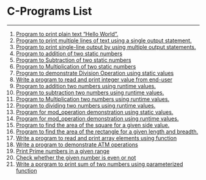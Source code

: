 <h1>C-Programs List</h1>
<hr>
<ol>
  <a href="HelloWorld.c"><li>Program to print plain text “Hello World”.</li></a>
  <a href="Print_Multiline_output_Using_Single_Printf.c"><li>Program to print multiple lines of text using a single output statement.</li></a>
  <a href="Single_Line_Output_Using_MultiplePrintf.c"><li>Program to print single-line output by using multiple output statements.</li></a>
  <a href="Add_Number.c"><li>Program to addition of two static numbers</li></a>
  <a href="Subtraction_of_two_Numbers.c"><li>Program to Subtraction of two static numbers</li></a>
  <a href="Multiplication_of_two_numbers.c"><li>Program to Multiplication of two static numbers</li></a>
  <a href="Division_operation_with_static_number.c"><li>Program to demonstrate Division Operation using static values</li></a>
  <a href="Reading_EndUser_values.c"><li>Write a program to read and print integer value from end-user</li></a>
  <a href="Addition_of_twoNumbers_Runtime_Values.c"><li>Program to addition two numbers using runtime values.</li></a>
  <a href="Subtraction_of_Two_RunTime_Values.c"><li>Program to subtraction two numbers using runtime values.</li></a>
  <a href=" Multiplication_of_runTime_Values.c"><li>Program to Multiplication two numbers using runtime values.</li></a>
  <a href="Division_Operation_With_RunTime_Values.c"><li>Program to dividing two numbers using runtime values.</li></a>
  <a href="Mod_Operation_With_Static.c"><li>Program for mod_operation demonstration using static values.</li></a>
  <a href="Mod_Opration_RunTime_Values.c"><li>Program for mod_operation demonstration using runtime values.</li></a>
  <a href="Area_Of_Square.c"><li>Program to find the area of the square for a given side value.</li></a>
  <a href="Area_Of_Reactangle.c"><li>Program to find the area of the rectangle for a given length and breadth.</li></a>
<a href="FunctionsInC.c"><li>Write a program to read and print array elements using function</li></a>
  <a href="ATM.c"><li>Write a program to demonstrate ATM operations</li></a>
  <a href="PrintPrime.c"><li>Print Prime numbers in a given range</li></a>
  <a href="PrimeOrNot.c"><li>Check whether the given number is even or not</li></a>
  <a href="SumOfTwoUsingFunction.c"><li>Write a porgram to print sum of two numbers using parameterized function</li></a>
<!--   <a href=""><li></li></a> -->
</ol>
